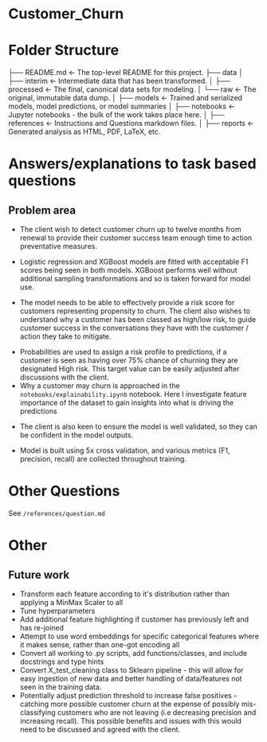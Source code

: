 # Customer_Churn

# Folder Structure 

├── README.md          <- The top-level README for this project.
├── data
│   ├── interim        <- Intermediate data that has been transformed.
│   ├── processed      <- The final, canonical data sets for modeling.
│   └── raw            <- The original, immutable data dump.
│
├── models             <- Trained and serialized models, model predictions, or model summaries
│
├── notebooks          <- Jupyter notebooks - the bulk of the work takes place here.
│
├── references         <- Instructions and Questions markdown files. 
│
├── reports            <- Generated analysis as HTML, PDF, LaTeX, etc.

# Answers/explanations to task based questions
## Problem area

- The client wish to detect customer churn up to twelve months from renewal to provide their customer success team enough time to action preventative measures.
* Logistic regression and XGBoost models are fitted with acceptable F1 scores being seen in both models. XGBoost performs well without additional sampling transformations and so is taken forward for model use. 

- The model needs to be able to effectively provide a risk score for customers representing propensity to churn. The client also wishes to understand why a customer has been classed as high/low risk, to guide customer success in the conversations they have with the customer / action they take to mitigate.

* Probabilities are used to assign a risk profile to predictions, if a customer is seen as having over 75% chance of churning they are designated High risk. This target value can be easily adjusted after discussions with the client. 
* Why a customer may churn is approached in the `notebooks/explainability.ipynb` notebook. Here I investigate feature importance of the dataset to gain insights into what is driving the predictions

- The client is also keen to ensure the model is well validated, so they can be confident in the model outputs.
* Model is built using 5x cross validation, and various metrics (F1, precision, recall) are collected throughout training. 

# Other Questions
See `/references/question.md`

# Other

## Future work
* Transform each feature according to it's distribution rather than applying a MinMax Scaler to all
* Tune hyperparameters
* Add additional feature highlighting if customer has previously left and has re-joined
* Attempt to use word embeddings for specific categorical features where it makes sense, rather than one-got encoding all
* Convert all working to .py scripts, add functions/classes, and include docstrings and type hints
* Convert X_test_cleaning class to Sklearn pipeline - this will allow for easy ingestion of new data and better handling of data/features not seen in the training data. 
* Potentially adjust prediction threshold to increase false positives - catching more possible customer churn at the expense of possibly mis-classifying customers who are not leaving (i.e decreasing precision and increasing recall). This possible benefits and issues with this would need to be discussed and agreed with the client. 